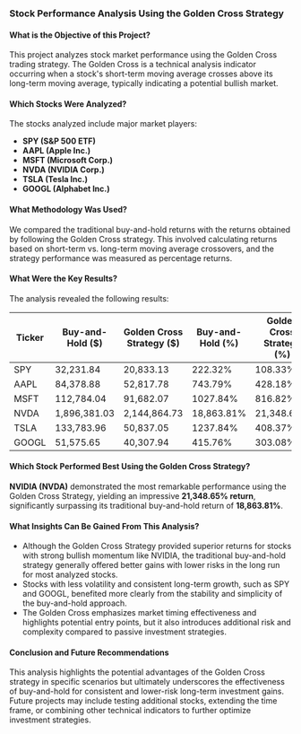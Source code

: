 ### Stock Performance Analysis Using the Golden Cross Strategy

#### What is the Objective of this Project?

This project analyzes stock market performance using the Golden Cross trading strategy. The Golden Cross is a technical analysis indicator occurring when a stock's short-term moving average crosses above its long-term moving average, typically indicating a potential bullish market.

#### Which Stocks Were Analyzed?

The stocks analyzed include major market players:
- **SPY (S&P 500 ETF)**
- **AAPL (Apple Inc.)**
- **MSFT (Microsoft Corp.)**
- **NVDA (NVIDIA Corp.)**
- **TSLA (Tesla Inc.)**
- **GOOGL (Alphabet Inc.)**

#### What Methodology Was Used?

We compared the traditional buy-and-hold returns with the returns obtained by following the Golden Cross strategy. This involved calculating returns based on short-term vs. long-term moving average crossovers, and the strategy performance was measured as percentage returns.

#### What Were the Key Results?

The analysis revealed the following results:

| Ticker | Buy-and-Hold ($) | Golden Cross Strategy ($) | Buy-and-Hold (%) | Golden Cross Strategy (%) |
|--------|------------------|---------------------------|------------------|----------------------------|
| SPY    | 32,231.84        | 20,833.13                 | 222.32%          | 108.33%                    |
| AAPL   | 84,378.88        | 52,817.78                 | 743.79%          | 428.18%                    |
| MSFT   | 112,784.04       | 91,682.07                 | 1027.84%         | 816.82%                    |
| NVDA   | 1,896,381.03     | 2,144,864.73              | 18,863.81%       | 21,348.65%                 |
| TSLA   | 133,783.96       | 50,837.05                 | 1237.84%         | 408.37%                    |
| GOOGL  | 51,575.65        | 40,307.94                 | 415.76%          | 303.08%                    |

#### Which Stock Performed Best Using the Golden Cross Strategy?

**NVIDIA (NVDA)** demonstrated the most remarkable performance using the Golden Cross Strategy, yielding an impressive **21,348.65% return**, significantly surpassing its traditional buy-and-hold return of **18,863.81%**.

#### What Insights Can Be Gained From This Analysis?

- Although the Golden Cross Strategy provided superior returns for stocks with strong bullish momentum like NVIDIA, the traditional buy-and-hold strategy generally offered better gains with lower risks in the long run for most analyzed stocks.
- Stocks with less volatility and consistent long-term growth, such as SPY and GOOGL, benefited more clearly from the stability and simplicity of the buy-and-hold approach.
- The Golden Cross emphasizes market timing effectiveness and highlights potential entry points, but it also introduces additional risk and complexity compared to passive investment strategies.

#### Conclusion and Future Recommendations

This analysis highlights the potential advantages of the Golden Cross strategy in specific scenarios but ultimately underscores the effectiveness of buy-and-hold for consistent and lower-risk long-term investment gains. Future projects may include testing additional stocks, extending the time frame, or combining other technical indicators to further optimize investment strategies.

